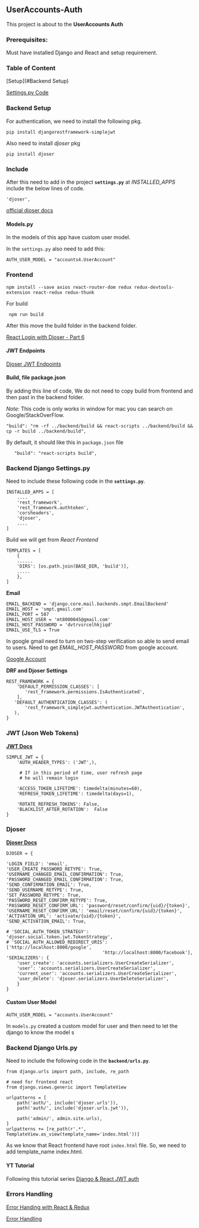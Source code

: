 ## UserAccounts-Auth

This project is about to the **UserAccounts Auth**

### Prerequisites: 

Must have installed Django and React and setup requirement.

### Table of Content

[Setup](#Backend Setup)

[Settings.py Code]()


### Backend Setup

For authentication, we need to install the following pkg.

    pip install djangorestframework-simplejwt

Also need to install *djoser* pkg

    pip install djoser

### Include

After this need to add in the project
**`settings.py`** at *INSTALLED_APPS* include the below lines of code.

    'djoser',

[official djoser docs](https://djoser.readthedocs.io/en/latest/getting_started.html)

#### Models.py

In the models of this app have custom user model.

In the `settings.py` also need to add this:

    AUTH_USER_MODEL = "accounts4.UserAccount"

### Frontend

    npm install --save axios react-router-dom redux redux-devtools-extension react-redux redux-thunk 

For build

     npm run build 

After this move the build folder in the backend folder.

[React Login with Djoser - Part 6](https://www.youtube.com/watch?v=5gnixz0Q3co)

#### JWT Endpoints

[Djoser JWT Endpoints](https://djoser.readthedocs.io/en/latest/base_endpoints.html#user-create)

#### Build, file package.json

By adding this line of code, We do not need
to copy build from frontend and then
past in the backend folder.

_Note:_ This code is only works in window
for mac you can search on Google/StackOverFlow.

    "build": "rm -rf ../backend/build && react-scripts ../backend/build && cp -r build ../backend/build",

By default, it should like this in `package.json` file

       "build": "react-scripts build",

### Backend Django Settings.py

Need to include these following code in the **`settings.py`**.

    INSTALLED_APPS = [
        ....
        'rest_framework',
        'rest_framework.authtoken',
        'corsheaders', 
        'djoser',
        ....
    ]

Build we will get from _React Frontend_

    TEMPLATES = [
        {
        ......
        'DIRS': [os.path.join(BASE_DIR, 'build')],
        .....
        },
    ]

**Email**

    EMAIL_BACKEND = 'django.core.mail.backends.smpt.EmailBackend'
    EMAIL_HOST = 'smpt.gmail.com'
    EMAIL_PORT = 587
    EMAIL_HOST_USER = 'mt8000045@gmail.com'
    EMAIL_HOST_PASSWORD = 'dvtrvsrcelhkjiqd'
    EMAIL_USE_TLS = True

In google gmail need to turn on two-step verification so able to send email to users.
Need to get _EMAIL_HOST_PASSWORD_ from google account.


[Google Account](https://myaccount.google.com/security)

**DRF and Djoser Settings**

    REST_FRAMEWORK = {
        'DEFAULT_PERMISSION_CLASSES': [
           'rest_framework.permissions.IsAuthenticated',
        ],
       'DEFAULT_AUTHENTICATION_CLASSES': (
           'rest_framework_simplejwt.authentication.JWTAuthentication',
       ),
    }

### JWT (Json Web Tokens)

**[JWT Docs](https://django-rest-framework-simplejwt.readthedocs.io/en/latest/settings.html)**

    SIMPLE_JWT = {
        'AUTH_HEADER_TYPES': ('JWT',),

         # If in this period of time, user refresh page
         # he will remain login

        'ACCESS_TOKEN_LIFETIME': timedelta(minutes=60),
        'REFRESH_TOKEN_LIFETIME': timedelta(days=1),

        'ROTATE_REFRESH_TOKENS': False,
        'BLACKLIST_AFTER_ROTATION':  False
    }

### Djoser

**[Djoser Docs](https://djoser.readthedocs.io/en/latest/settings.html)**

    DJOSER = {

    'LOGIN_FIELD': 'email',
    'USER_CREATE_PASSWORD_RETYPE': True,
    'USERNAME_CHANGED_EMAIL_CONFIRMATION': True,
    'PASSWORD_CHANGED_EMAIL_CONFIRMATION': True,
    'SEND_CONFIRMATION_EMAIL': True,
    'SEND_USERNAME_RETYPE': True,
    'SET_PASSWORD_RETYPE': True,
    'PASSWORD_RESET_CONFIRM_RETYPE': True,
    'PASSWORD_RESET_CONFIRM_URL': 'password/reset/confirm/{uid}/{token}',
    'USERNAME_RESET_CONFIRM_URL': 'email/reset/confirm/{uid}/{token}',
    'ACTIVATION_URL': 'activate/{uid}/{token}',
    'SEND_ACTIVATION_EMAIL': True,

    # 'SOCIAL_AUTH_TOKEN_STRATEGY': 'djoser.social.token.jwt.TokenStrategy',
    # 'SOCIAL_AUTH_ALLOWED_REDIRECT_URIS': ['http://localhost:8000/google',
                                        'http://localhost:8000/facebook'],
    'SERIALIZERS': {
        'user_create': 'accounts.serializers.UserCreateSerializer',
        'user': 'accounts.serializers.UserCreateSerializer',
        'current_user': 'accounts.serializers.UserCreateSerializer',
        'user_delete': 'djoser.serializers.UserDeleteSerializer',
        }
    }

#### Custom User Model

    AUTH_USER_MODEL = "accounts.UserAccount"

In `models.py` created a custom model for
user and then need to let the django to know 
the model s

### Backend Django Urls.py

Need to include the following code in the **`backend/urls.py`**.

    from django.urls import path, include, re_path

    # need for frontend react
    from django.views.generic import TemplateView

    urlpatterns = [
        path('auth/', include('djoser.urls')),
        path('auth/', include('djoser.urls.jwt')),

        path('admin/', admin.site.urls),
    ]
    urlpatterns += [re_path(r'.*', TemplateView.as_view(template_name='index.html'))]

As we know that React frontend have root `index.html` file.
So, we need to add template_name index.html.



#### YT Tutorial

Following this tutorial
series [Django & React JWT auth](https://youtube.com/playlist?list=PLJRGQoqpRwdfoa9591BcUS6NmMpZcvFsM)


### Errors Handling

[Error Handing with React & Redux](https://www.pluralsight.com/guides/centralized-error-handing-with-react-and-redux)

[Error Handling](https://alexandrempsantos.com/sane-error-handling-react-redux/#before---the-default-way)
